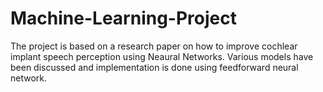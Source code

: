 # Machine-Learning-Project
The project is based on a research paper on how to improve cochlear implant speech perception using Neaural Networks.
Various models have been discussed and implementation is done using feedforward neural network.
